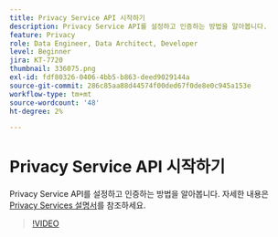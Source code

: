 ```yaml
---
title: Privacy Service API 시작하기
description: Privacy Service API를 설정하고 인증하는 방법을 알아봅니다.
feature: Privacy
role: Data Engineer, Data Architect, Developer
level: Beginner
jira: KT-7720
thumbnail: 336075.png
exl-id: fdf80326-0406-4bb5-b863-deed9029144a
source-git-commit: 286c85aa88d44574f00ded67f0de8e0c945a153e
workflow-type: tm+mt
source-wordcount: '48'
ht-degree: 2%

---
```


# Privacy Service API 시작하기

Privacy Service API를 설정하고 인증하는 방법을 알아봅니다. 자세한 내용은 [Privacy Services 설명서](https://experienceleague.adobe.com/docs/experience-platform/privacy/home.html?lang=ko-KR)를 참조하세요.

>[!VIDEO](https://video.tv.adobe.com/v/3447183?learn=on&enablevpops&captions=kor)
